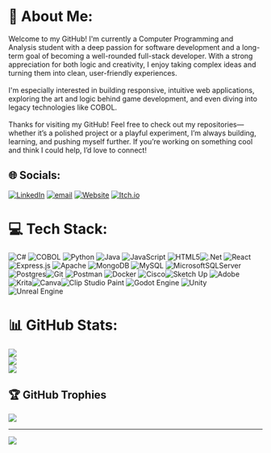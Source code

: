 # 💫 About Me:
Welcome to my GitHub! I'm currently a Computer Programming and Analysis student with a deep passion for software development and a long-term goal of becoming a well-rounded full-stack developer. With a strong appreciation for both logic and creativity, I enjoy taking complex ideas and turning them into clean, user-friendly experiences.<br><br>I'm especially interested in building responsive, intuitive web applications, exploring the art and logic behind game development, and even diving into legacy technologies like COBOL.<br><br>Thanks for visiting my GitHub! Feel free to check out my repositories—whether it’s a polished project or a playful experiment, I’m always building, learning, and pushing myself further. If you’re working on something cool and think I could help, I’d love to connect!


## 🌐 Socials:
[![LinkedIn](https://img.shields.io/badge/LinkedIn-%230077B5.svg?style=for-the-badge&logo=linkedin&logoColor=white)]([https://linkedin.com/in/AlyssaBhagwandin](https://www.linkedin.com/in/alyssabhagwandin/)) [![email](https://img.shields.io/badge/Email-D14836?style=for-the-badge&logo=gmail&logoColor=white)](mailto:a02lyssa@hotmail.com) [![Website](https://img.shields.io/badge/Website-%23000000.svg?style=for-the-badge&logo=firefox&logoColor=white)](YOUR_WEBSITE_URL_HERE) [![Itch.io](https://img.shields.io/badge/Itch.io-%23FF0B34.svg?style=for-the-badge&logo=itch.io&logoColor=white)](https://alyssabhag.itch.io/)

# 💻 Tech Stack:
![C#](https://img.shields.io/badge/c%23-%23239120.svg?style=for-the-badge&logo=csharp&logoColor=white) ![COBOL](https://img.shields.io/badge/COBOL-%23007396.svg?style=for-the-badge&logo=cobol&logoColor=white) ![Python](https://img.shields.io/badge/python-3670A0?style=for-the-badge&logo=python&logoColor=ffdd54) ![Java](https://img.shields.io/badge/java-%23ED8B00.svg?style=for-the-badge&logo=openjdk&logoColor=white) ![JavaScript](https://img.shields.io/badge/javascript-%23323330.svg?style=for-the-badge&logo=javascript&logoColor=%23F7DF1E) ![HTML5](https://img.shields.io/badge/html5-%23E34F26.svg?style=for-the-badge&logo=html5&logoColor=white)![.Net](https://img.shields.io/badge/.NET-5C2D91?style=for-the-badge&logo=.net&logoColor=white) ![React](https://img.shields.io/badge/react-%2320232a.svg?style=for-the-badge&logo=react&logoColor=%2361DAFB) ![Express.js](https://img.shields.io/badge/express.js-%23404d59.svg?style=for-the-badge&logo=express&logoColor=%2361DAFB) ![Apache](https://img.shields.io/badge/apache-%23D42029.svg?style=for-the-badge&logo=apache&logoColor=white) ![MongoDB](https://img.shields.io/badge/MongoDB-%234ea94b.svg?style=for-the-badge&logo=mongodb&logoColor=white) ![MySQL](https://img.shields.io/badge/mysql-4479A1.svg?style=for-the-badge&logo=mysql&logoColor=white) ![MicrosoftSQLServer](https://img.shields.io/badge/Microsoft%20SQL%20Server-CC2927?style=for-the-badge&logo=microsoft%20sql%20server&logoColor=white) ![Postgres](https://img.shields.io/badge/postgres-%23316192.svg?style=for-the-badge&logo=postgresql&logoColor=white)![Git](https://img.shields.io/badge/git-%23F05033.svg?style=for-the-badge&logo=git&logoColor=white) ![Postman](https://img.shields.io/badge/Postman-FF6C37?style=for-the-badge&logo=postman&logoColor=white) ![Docker](https://img.shields.io/badge/docker-%230db7ed.svg?style=for-the-badge&logo=docker&logoColor=white) ![Cisco](https://img.shields.io/badge/cisco-%23049fd9.svg?style=for-the-badge&logo=cisco&logoColor=black)![Sketch Up](https://img.shields.io/badge/SketchUp-005F9E?style=for-the-badge&logo=sketchup&logoColor=white) ![Adobe](https://img.shields.io/badge/adobe-%23FF0000.svg?style=for-the-badge&logo=adobe&logoColor=white)![Krita](https://img.shields.io/badge/Krita-203759?style=for-the-badge&logo=krita&logoColor=EEF37B)![Canva](https://img.shields.io/badge/Canva-%2300C4CC.svg?style=for-the-badge&logo=Canva&logoColor=white)![Clip Studio Paint](https://img.shields.io/badge/ClipStudioPaint-%23CFD3D3.svg?style=for-the-badge&logo=ClipStudioPaint&logoColor=white) ![Godot Engine](https://img.shields.io/badge/GODOT-%23FFFFFF.svg?style=for-the-badge&logo=godot-engine) ![Unity](https://img.shields.io/badge/unity-%23000000.svg?style=for-the-badge&logo=unity&logoColor=white) ![Unreal Engine](https://img.shields.io/badge/unrealengine-%23313131.svg?style=for-the-badge&logo=unrealengine&logoColor=white)
# 📊 GitHub Stats:
![](https://github-readme-stats.vercel.app/api?username=AlyssaBhag&theme=cobalt&hide_border=true&include_all_commits=false&count_private=true)<br/>
![](https://nirzak-streak-stats.vercel.app/?user=AlyssaBhag&theme=cobalt&hide_border=true)<br/>
![](https://github-readme-stats.vercel.app/api/top-langs/?username=AlyssaBhag&theme=cobalt&hide_border=true&include_all_commits=false&count_private=true&layout=compact)

## 🏆 GitHub Trophies
![](https://github-profile-trophy.vercel.app/?username=AlyssaBhag&theme=radical&no-frame=true&no-bg=false&margin-w=4)

---
[![](https://visitcount.itsvg.in/api?id=AlyssaBhag&icon=0&color=0)](https://visitcount.itsvg.in)

<!-- Proudly created with GPRM ( https://gprm.itsvg.in ) -->
